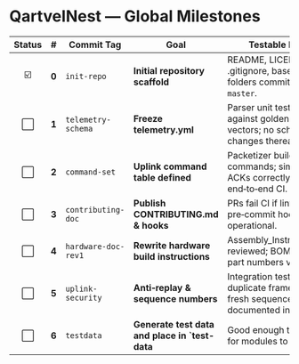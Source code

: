 # QartvelNest — Global Milestones

| Status |   #   | Commit Tag          | Goal                                    | Testable Result                                                                       |
| :----: | :---: | ------------------- | --------------------------------------- | ------------------------------------------------------------------------------------- |
|   ☑️   | **0** | `init-repo`         | **Initial repository scaffold**         | README, LICENSE, .gitignore, baseline folders committed on `master`.                  |
|   ⬜️   | **1** | `telemetry-schema`  | **Freeze telemetry.yml**                | Parser unit tests pass against golden payload vectors; no schema changes thereafter.  |
|   ⬜️   | **2** | `command-set`       | **Uplink command table defined**        | Packetizer builds all commands; simulator ACKs correctly in end‑to‑end CI.            |
|   ⬜️   | **3** | `contributing-doc`  | **Publish CONTRIBUTING.md & hooks**     | PRs fail CI if lint/tests fail; pre‑commit hook operational.                          |
|   ⬜️   | **4** | `hardware-doc-rev1` | **Rewrite hardware build instructions** | Assembly\_Instructions.md reviewed; BOM prices & part numbers validated.              |
|   ⬜️   | **5** | `uplink-security`   | **Anti‑replay & sequence numbers**      | Integration test rejects duplicate frame; accepts fresh sequence; documented in spec. |
|   ⬜️   | **6** | `testdata`  | **Generate test data and place in `test-data**                | Good enough test data for modules to use.  |
